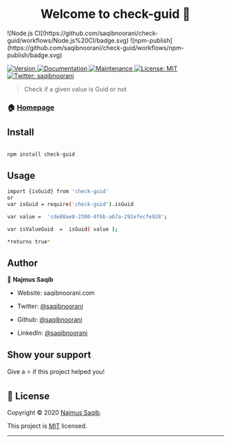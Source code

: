 
<h1  align="center">Welcome to check-guid 👋</h1>
![Node.js CI](https://github.com/saqibnoorani/check-guid/workflows/Node.js%20CI/badge.svg)
![npm-publish](https://github.com/saqibnoorani/check-guid/workflows/npm-publish/badge.svg)

<p>

<a  href="https://www.npmjs.com/package/check-guid"  target="_blank">

<img  alt="Version"  src="https://img.shields.io/npm/v/check-guid.svg">

</a>

<a  href="https://github.com/saqibnoorani/check-guid#readme"  target="_blank">

<img  alt="Documentation"  src="https://img.shields.io/badge/documentation-yes-brightgreen.svg"  />

</a>

<a  href="https://github.com/saqibnoorani/check-guid/graphs/commit-activity"  target="_blank">

<img  alt="Maintenance"  src="https://img.shields.io/badge/Maintained%3F-yes-green.svg"  />

</a>

<a  href="https://github.com/saqibnoorani/check-guid/blob/master/LICENSE"  target="_blank">

<img  alt="License: MIT"  src="https://img.shields.io/github/license/saqibnoorani/check-guid"  />

</a>

<a  href="https://twitter.com/saqibnoorani"  target="_blank">

<img  alt="Twitter: saqibnoorani"  src="https://img.shields.io/twitter/follow/saqibnoorani.svg?style=social"  />

</a>

</p>

  

> Check if a given value is Guid or not

  

### 🏠 [Homepage](https://www.npmjs.com/package/check-guid)

  

## Install

  

```sh

npm install check-guid

```

  

## Usage

  

```sh
import {isGuid} from 'check-guid'
or
var isGuid = require('check-guid').isGuid

var value =  'cde88ae8-2300-4f6b-a67a-292efecfe928';

var isValueGuid  =  isGuid( value );

*returns true*

```

  

## Author

  

👤 **Najmus Saqib**

  

* Website: saqibnoorani.com

* Twitter: [@saqibnoorani](https://twitter.com/saqibnoorani)

* Github: [@saqibnoorani](https://github.com/saqibnoorani)

* LinkedIn: [@saqibnoorani](https://linkedin.com/in/saqibnoorani)

  

## Show your support

  

Give a ⭐️ if this project helped you!

  

## 📝 License

  

Copyright © 2020 [Najmus Saqib](https://github.com/saqibnoorani).<br  />

This project is [MIT](https://github.com/saqibnoorani/check-guid/blob/master/LICENSE) licensed.

  

***
